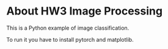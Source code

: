 # About HW3 Image Processing

This is a Python example of image classification.

To run it you have to install pytorch and matplotlib.

